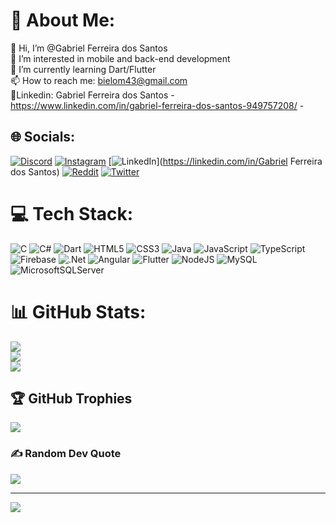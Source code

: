 # 💫 About Me:
👋 Hi, I’m @Gabriel Ferreira dos Santos<br>👀 I’m interested in mobile and back-end development<br>🌱 I’m currently learning Dart/Flutter<br>📫 How to reach me: bielom43@gmail.com<br>🔗Linkedin: Gabriel Ferreira dos Santos - https://www.linkedin.com/in/gabriel-ferreira-dos-santos-949757208/ -


## 🌐 Socials:
[![Discord](https://img.shields.io/badge/Discord-%237289DA.svg?logo=discord&logoColor=white)](htttps://discord.gg/Bielom43#9411) [![Instagram](https://img.shields.io/badge/Instagram-%23E4405F.svg?logo=Instagram&logoColor=white)](https://instagram.com/gsantos2901) [![LinkedIn](https://img.shields.io/badge/LinkedIn-%230077B5.svg?logo=linkedin&logoColor=white)](https://linkedin.com/in/Gabriel Ferreira dos Santos) [![Reddit](https://img.shields.io/badge/Reddit-%23FF4500.svg?logo=Reddit&logoColor=white)](https://reddit.com/user/Bielom43) [![Twitter](https://img.shields.io/badge/Twitter-%231DA1F2.svg?logo=Twitter&logoColor=white)](https://twitter.com/Bielom43) 

# 💻 Tech Stack:
![C](https://img.shields.io/badge/c-%2300599C.svg?style=for-the-badge&logo=c&logoColor=white) ![C#](https://img.shields.io/badge/c%23-%23239120.svg?style=for-the-badge&logo=c-sharp&logoColor=white) ![Dart](https://img.shields.io/badge/dart-%230175C2.svg?style=for-the-badge&logo=dart&logoColor=white) ![HTML5](https://img.shields.io/badge/html5-%23E34F26.svg?style=for-the-badge&logo=html5&logoColor=white) ![CSS3](https://img.shields.io/badge/css3-%231572B6.svg?style=for-the-badge&logo=css3&logoColor=white) ![Java](https://img.shields.io/badge/java-%23ED8B00.svg?style=for-the-badge&logo=java&logoColor=white) ![JavaScript](https://img.shields.io/badge/javascript-%23323330.svg?style=for-the-badge&logo=javascript&logoColor=%23F7DF1E) ![TypeScript](https://img.shields.io/badge/typescript-%23007ACC.svg?style=for-the-badge&logo=typescript&logoColor=white) ![Firebase](https://img.shields.io/badge/firebase-%23039BE5.svg?style=for-the-badge&logo=firebase) ![.Net](https://img.shields.io/badge/.NET-5C2D91?style=for-the-badge&logo=.net&logoColor=white) ![Angular](https://img.shields.io/badge/angular-%23DD0031.svg?style=for-the-badge&logo=angular&logoColor=white) ![Flutter](https://img.shields.io/badge/Flutter-%2302569B.svg?style=for-the-badge&logo=Flutter&logoColor=white) ![NodeJS](https://img.shields.io/badge/node.js-6DA55F?style=for-the-badge&logo=node.js&logoColor=white) ![MySQL](https://img.shields.io/badge/mysql-%2300f.svg?style=for-the-badge&logo=mysql&logoColor=white) ![MicrosoftSQLServer](https://img.shields.io/badge/Microsoft%20SQL%20Sever-CC2927?style=for-the-badge&logo=microsoft%20sql%20server&logoColor=white)
# 📊 GitHub Stats:
![](https://github-readme-stats.vercel.app/api?username=Bielom43&theme=radical&hide_border=false&include_all_commits=true&count_private=false)<br/>
![](https://github-readme-streak-stats.herokuapp.com/?user=Bielom43&theme=radical&hide_border=false)<br/>
![](https://github-readme-stats.vercel.app/api/top-langs/?username=Bielom43&theme=radical&hide_border=false&include_all_commits=true&count_private=false&layout=compact)

## 🏆 GitHub Trophies
![](https://github-profile-trophy.vercel.app/?username=Bielom43&theme=radical&no-frame=false&no-bg=false&margin-w=4)

### ✍️ Random Dev Quote
![](https://quotes-github-readme.vercel.app/api?type=vetical&theme=radical)

---
[![](https://visitcount.itsvg.in/api?id=Bielom43&icon=2&color=1)](https://visitcount.itsvg.in)

<!-- Proudly created with GPRM ( https://gprm.itsvg.in ) -->
